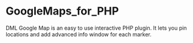 # GoogleMaps_for_PHP
DML Google Map is an easy to use interactive PHP plugin. It lets you pin locations and add advanced info window for each marker.
